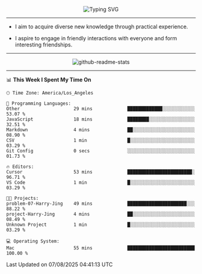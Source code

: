 <p align="center">
  <img src="https://readme-typing-svg.demolab.com?font=Fira+Code&weight=500&size=32&duration=2500&pause=1600&center=true&vCenter=true&random=false&width=1024&height=64&lines=Hi+there+%F0%9F%91%8B;I'm+delighted+you+could+make+it+here+%F0%9F%8E%89;I'm+Harry%2C+a+college+student+still+finding+my+way" alt="Typing SVG" />
</p>


---


- I aim to acquire diverse new knowledge through practical experience.

- I aspire to engage in friendly interactions with everyone and form interesting friendships.


---


<p align="center">
  <img src="https://github-readme-stats.vercel.app/api?username=Harry-Jing&show_icons=true" alt="github-readme-stats"/>
</p>


---

<!--START_SECTION:waka-->
📊 **This Week I Spent My Time On** 

```text
🕑︎ Time Zone: America/Los_Angeles

💬 Programming Languages: 
Other                    29 mins             █████████████░░░░░░░░░░░░   53.07 % 
JavaScript               18 mins             ████████░░░░░░░░░░░░░░░░░   32.51 % 
Markdown                 4 mins              ██░░░░░░░░░░░░░░░░░░░░░░░   08.90 % 
CSV                      1 min               █░░░░░░░░░░░░░░░░░░░░░░░░   03.29 % 
Git Config               0 secs              ░░░░░░░░░░░░░░░░░░░░░░░░░   01.73 % 

🔥 Editors: 
Cursor                   53 mins             ████████████████████████░   96.71 % 
VS Code                  1 min               █░░░░░░░░░░░░░░░░░░░░░░░░   03.29 % 

🐱‍💻 Projects: 
problem-07-Harry-Jing    49 mins             ██████████████████████░░░   88.22 % 
project-Harry-Jing       4 mins              ██░░░░░░░░░░░░░░░░░░░░░░░   08.49 % 
Unknown Project          1 min               █░░░░░░░░░░░░░░░░░░░░░░░░   03.29 % 

💻 Operating System: 
Mac                      55 mins             █████████████████████████   100.00 % 
```


 Last Updated on 07/08/2025 04:41:13 UTC
<!--END_SECTION:waka-->

